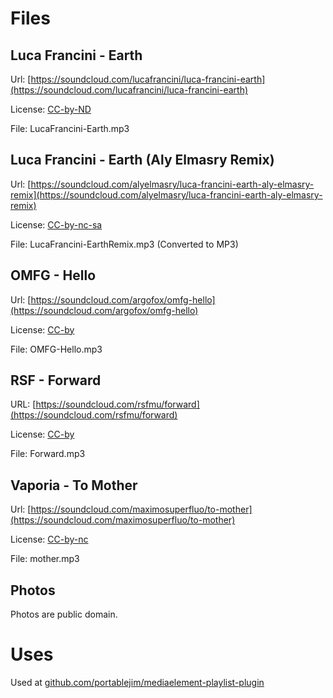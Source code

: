 Files
======
 
Luca Francini - Earth
---------------
Url: [https://soundcloud.com/lucafrancini/luca-francini-earth](https://soundcloud.com/lucafrancini/luca-francini-earth)

License: [CC-by-ND](creativecommons.org/licenses/by-nd/4.0/)

File: LucaFrancini-Earth.mp3


Luca Francini - Earth (Aly Elmasry Remix)
-------------
Url: [https://soundcloud.com/alyelmasry/luca-francini-earth-aly-elmasry-remix](https://soundcloud.com/alyelmasry/luca-francini-earth-aly-elmasry-remix)

License: [CC-by-nc-sa](http://creativecommons.org/licenses/by-nc-sa/3.0/)

File: LucaFrancini-EarthRemix.mp3 (Converted to MP3)


OMFG - Hello
------------
Url: [https://soundcloud.com/argofox/omfg-hello](https://soundcloud.com/argofox/omfg-hello)

License: [CC-by](http://creativecommons.org/licenses/by/3.0/)

File: OMFG-Hello.mp3


RSF - Forward
--------------
URL: [https://soundcloud.com/rsfmu/forward](https://soundcloud.com/rsfmu/forward)

License: [CC-by](http://creativecommons.org/licenses/by/3.0/)

File: Forward.mp3



Vaporia - To Mother
------------------
Url: [https://soundcloud.com/maximosuperfluo/to-mother](https://soundcloud.com/maximosuperfluo/to-mother)

License: [CC-by-nc](http://creativecommons.org/licenses/by-nc/3.0/)

File: mother.mp3


Photos
-------
Photos are public domain.


Uses
=====
Used at [github.com/portablejim/mediaelement-playlist-plugin](https://github.com/portablejim/mediaelement-playlist-plugin)
